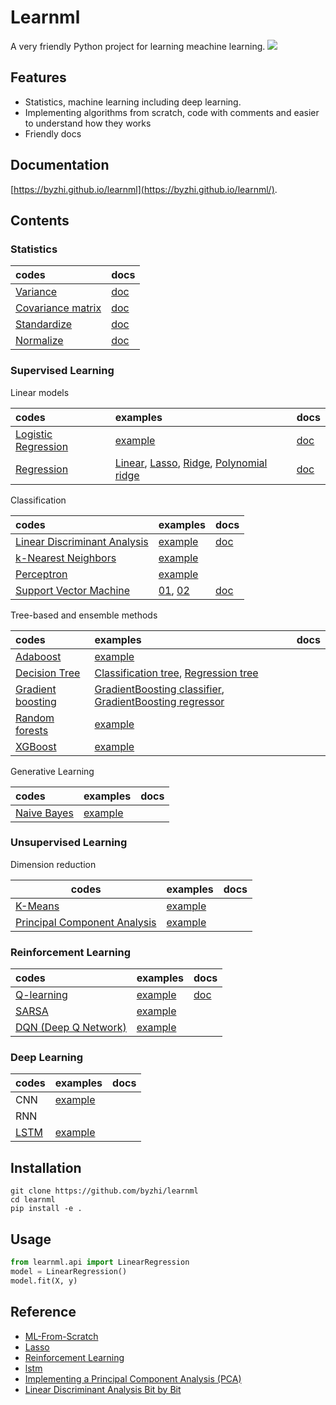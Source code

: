 # Learnml

A very friendly Python project for learning meachine learning. ![](https://img.shields.io/badge/python-3.6+-blue.svg)

## Features

- Statistics, machine learning including deep learning.
- Implementing algorithms from scratch, code with comments and easier to understand how they works
- Friendly docs

## Documentation

[https://byzhi.github.io/learnml](https://byzhi.github.io/learnml/). 

## Contents

### Statistics

| codes | docs |
| :--- | :--- |
| [Variance](https://github.com/byzhi/learnml/blob/master/learnml/utils/stats.py#L16) | [doc](https://byzhi.github.io/learnml/statistics/variance.html) |
| [Covariance matrix](https://github.com/byzhi/learnml/blob/master/learnml/utils/stats.py#L6) | [doc](https://byzhi.github.io/learnml/statistics/covariance_matrix.html) |
| [Standardize](https://github.com/byzhi/learnml/blob/master/learnml/utils/stats.py#L24) | [doc](https://byzhi.github.io/learnml/statistics/standardize.html) |
| [Normalize](https://github.com/byzhi/learnml/blob/master/learnml/utils/stats.py#L35) | [doc](https://byzhi.github.io/learnml/statistics/normalize.html) |

### Supervised Learning

Linear models

| codes | examples | docs |
| :--- | :--- | :--- |
| [Logistic Regression](./learnml/supervised/logistic_regression.py) | [example](./examples/example_LogisticRegression.py) | [doc](https://byzhi.github.io/learnml/supervised/logistic_regression.html) |
| [Regression](./learnml/supervised/regression.py) | [Linear](./examples/example_LinearRegression.py), [Lasso](./examples/example_LassoRegression.py), [Ridge](./examples/example_RidgeRegression.py), [Polynomial ridge](./examples/example_PolynomialRidgeRegression.py) | [doc](https://byzhi.github.io/learnml/supervised/linear_regression.html) |

Classification

| codes | examples | docs |
| :--- | :--- | :--- |
| [Linear Discriminant Analysis](./learnml/supervised/linear_discriminant_analysis.py) | [example](./examples/example_PCA_LDA.py) | [doc](https://byzhi.github.io/learnml/supervised/linear_discriminant_analysis.html) |
| [k-Nearest Neighbors](./learnml/supervised/k_nearest_neighbors.py) | [example](./examples/example_KNeighborsClassifier.py) | |
| [Perceptron](./learnml/supervised/perceptron.py) | [example](./examples/example_Perceptron.py) | |
| [Support Vector Machine](./learnml/supervised/support_vector_machine.py) | [01](./examples/example_svm.py), [02](./examples/example_svm_02.py) | [doc](https://byzhi.github.io/learnml/supervised/support_vector_machine.html) |

Tree-based and ensemble methods

| codes | examples | docs |
| :--- | :--- | :--- |
| [Adaboost](./learnml/supervised/adaboost.py) | [example](./examples/example_Adaboost.py) | |
| [Decision Tree](./learnml/supervised/decision_tree.py) | [Classification tree](./examples/example_ClassificationTree.py), [Regression tree](./examples/example_RegressionTree.py) | |
| [Gradient boosting](./learnml/supervised/gradient_boosting.py) | [GradientBoosting classifier](./examples/example_GradientBoostingClassifier.py), [GradientBoosting regressor](./examples/example_GradientBoostingRegressor.py) | |
| [Random forests](./learnml/supervised/random_forest.py) | [example](./examples/example_RandomForestClassifier.py) | |
| [XGBoost](./learnml/supervised/xgboost.py) | [example](./examples/example_XGBoost.py) | |

Generative Learning

| codes | examples | docs |
| :--- | :--- | :--- |
| [Naive Bayes](./learnml/supervised/naive_bayes.py) | [example](./examples/example_GaussianNB.py)

### Unsupervised Learning

Dimension reduction

| codes | examples | docs |
| --- | --- | --- |
| [K-Means](./learnml/unsupervised/kmeans.py) | [example](./examples/example_KMeans.py) | |
| [Principal Component Analysis](./learnml/unsupervised/principal_component_analysis.py) | [example](./examples/example_PCA_LDA.py) | |


### Reinforcement Learning

| codes | examples | docs |
| :--- | :--- | :--- |
| [Q-learning](./learnml/reinforcement/qlsarsa/base.py) | [example](./examples/example_QLearning.py) | [doc](https://byzhi.github.io/learnml/reinforcement/q_learning.html)
| [SARSA](./learnml/reinforcement/qlsarsa/base.py) | [example](./examples/example_SARSA.py) | |
| [DQN (Deep Q Network)](./learnml/reinforcement/dqn/DeepQNetwork.py) | [example](./examples/example_DeepQNetwork.py) | |

### Deep Learning

| codes | examples | docs |
| :--- | :--- | :--- |
| CNN | [example](./examples/example_CNN.py) | |
| RNN | | |
| [LSTM](./learnml/deep/lstm.py) | [example](./examples/example_Lstm.py) | |


## Installation
```
git clone https://github.com/byzhi/learnml
cd learnml
pip install -e .
```

## Usage
```python
from learnml.api import LinearRegression
model = LinearRegression()
model.fit(X, y)
```

## Reference
- [ML-From-Scratch](https://github.com/eriklindernoren/ML-From-Scratch)
- [Lasso](https://github.com/satopirka/Lasso)
- [Reinforcement Learning](https://github.com/rlcode/reinforcement-learning)
- [lstm](https://github.com/nicodjimenez/lstm)
- [Implementing a Principal Component Analysis (PCA)](https://sebastianraschka.com/Articles/2014_pca_step_by_step.html)
- [Linear Discriminant Analysis Bit by Bit](https://sebastianraschka.com/Articles/2014_python_lda.html)